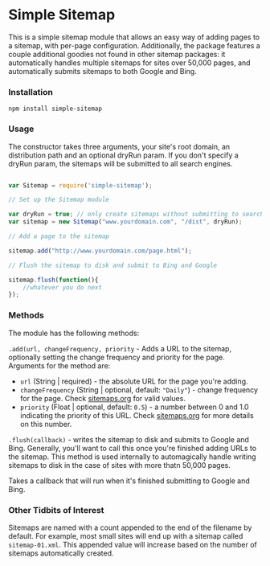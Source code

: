 # Simple Sitemap

This is a simple sitemap module that allows an easy way of adding pages to a sitemap, with per-page configuration. Additionally, the package features a couple additional goodies not found in other sitemap packages: it automatically handles multiple sitemaps for sites over 50,000 pages, and automatically submits sitemaps to both Google and Bing.

### Installation

`npm install simple-sitemap`

### Usage

The constructor takes three arguments, your site's root domain, an distribution path and an optional dryRun param. If you don't specify a dryRun param, the sitemaps will be submitted to all search engines.

~~~javascript

var Sitemap = require('simple-sitemap');

// Set up the Sitemap module

var dryRun = true; // only create sitemaps without submitting to search engines
var sitemap = new Sitemap("www.yourdomain.com", "/dist", dryRun);

// Add a page to the sitemap

sitemap.add("http://www.yourdomain.com/page.html");

// Flush the sitemap to disk and submit to Bing and Google

sitemap.flush(function(){
    //whatever you do next
});
~~~

### Methods

The module has the following methods:

`.add(url, changeFrequency, priority` - Adds a URL to the sitemap, optionally setting the change frequency and priority for the page. Arguments for the method are:

* `url` (String | required) - the absolute URL for the page you're adding.
* `changeFrequency` (String | optional, default: `"Daily"`) - change frequency for the page. Check [sitemaps.org](http://www.sitemaps.org/protocol.html) for valid values.
* `priority` (Float | optional, default: `0.5`) - a number between 0 and 1.0 indicating the priority of this URL. Check [sitemaps.org](http://www.sitemaps.org/protocol.html) for more details on this number.

`.flush(callback)` - writes the sitemap to disk and submits to Google and Bing. Generally, you'll want to call this once you're finished adding URLs to the sitemap. This method is used internally to automagically handle writing sitemaps to disk in the case of sites with more thatn 50,000 pages.

Takes a callback that will run when it's finished submitting to Google and Bing.

### Other Tidbits of Interest

Sitemaps are named with a count appended to the end of the filename by default. For example, most small sites will end up with a sitemap called `sitemap-01.xml`. This appended value will increase based on the number of sitemaps automatically created.
